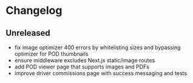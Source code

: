 # Changelog

## Unreleased
- fix image optimizer 400 errors by whitelisting sizes and bypassing optimizer for POD thumbnails
- ensure middleware excludes Next.js static/image routes
- add POD viewer page that supports images and PDFs
- improve driver commissions page with success messaging and tests
